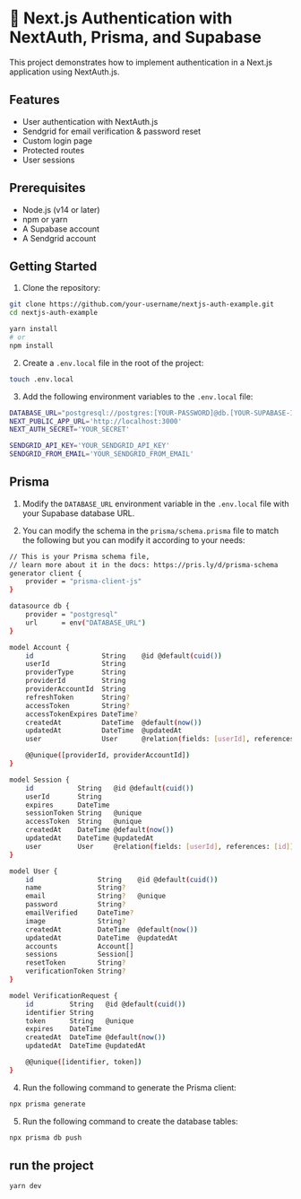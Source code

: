 # 🔐 Next.js Authentication with NextAuth, Prisma, and Supabase

This project demonstrates how to implement authentication in a Next.js application using NextAuth.js.

## Features

- User authentication with NextAuth.js
- Sendgrid for email verification & password reset
- Custom login page
- Protected routes
- User sessions

## Prerequisites

- Node.js (v14 or later)
- npm or yarn
- A Supabase account
- A Sendgrid account

## Getting Started

1. Clone the repository:

```bash
git clone https://github.com/your-username/nextjs-auth-example.git
cd nextjs-auth-example

yarn install
# or
npm install
```

2. Create a `.env.local` file in the root of the project:

```bash
touch .env.local
```

3. Add the following environment variables to the `.env.local` file:

```bash
DATABASE_URL="postgresql://postgres:[YOUR-PASSWORD]@db.[YOUR-SUPABASE-ID].supabase.co:5432/postgres"
NEXT_PUBLIC_APP_URL='http://localhost:3000'
NEXT_AUTH_SECRET='YOUR_SECRET'

SENDGRID_API_KEY='YOUR_SENDGRID_API_KEY'
SENDGRID_FROM_EMAIL='YOUR_SENDGRID_FROM_EMAIL'
``` 


## Prisma
1. Modify the `DATABASE_URL` environment variable in the `.env.local` file with your Supabase database URL.

2. You can modify the schema in the `prisma/schema.prisma` file to match the following but you can modify it according to your needs:
  

```bash
// This is your Prisma schema file,
// learn more about it in the docs: https://pris.ly/d/prisma-schema
generator client {
    provider = "prisma-client-js"
}

datasource db {
    provider = "postgresql"
    url      = env("DATABASE_URL")
}

model Account {
    id                 String    @id @default(cuid())
    userId             String
    providerType       String
    providerId         String
    providerAccountId  String
    refreshToken       String?
    accessToken        String?
    accessTokenExpires DateTime?
    createdAt          DateTime  @default(now())
    updatedAt          DateTime  @updatedAt
    user               User      @relation(fields: [userId], references: [id])

    @@unique([providerId, providerAccountId])
}

model Session {
    id           String   @id @default(cuid())
    userId       String
    expires      DateTime
    sessionToken String   @unique
    accessToken  String   @unique
    createdAt    DateTime @default(now())
    updatedAt    DateTime @updatedAt
    user         User     @relation(fields: [userId], references: [id])
}

model User {
    id                String    @id @default(cuid())
    name              String?
    email             String?   @unique
    password          String?
    emailVerified     DateTime?
    image             String?
    createdAt         DateTime  @default(now())
    updatedAt         DateTime  @updatedAt
    accounts          Account[]
    sessions          Session[]
    resetToken        String?
    verificationToken String?
}

model VerificationRequest {
    id         String   @id @default(cuid())
    identifier String
    token      String   @unique
    expires    DateTime
    createdAt  DateTime @default(now())
    updatedAt  DateTime @updatedAt

    @@unique([identifier, token])
}
```

4. Run the following command to generate the Prisma client:

```bash
npx prisma generate
```

5. Run the following command to create the database tables:

```bash
npx prisma db push
```

## run the project
```bash
yarn dev
```

